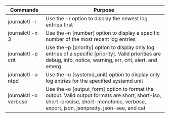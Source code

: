 |Commands|Purpose|
|----|----|
|journalctl -r|Use the -r option to display the newest log entries first|
|journalctl -n 3|Use the –n [number] option to display a specific number of the most recent log entries|
|journalctl -p crit|Use the –p [priority] option to display only log entries of a specific [priority]. Valid priorities are debug, info, notice, warning, err, crit, alert, and emerg|
|journalctl -u ntpd|Use the –u [systemd_unit] option to display only log entries for the specified systemd unit|
|journalctl -o verbose|Use the –o [output_form] option to format the output. Valid output formats are short, short-iso, short-precise, short-monotonic, verbose, export, json, jsonpretty, json-see, and cat|